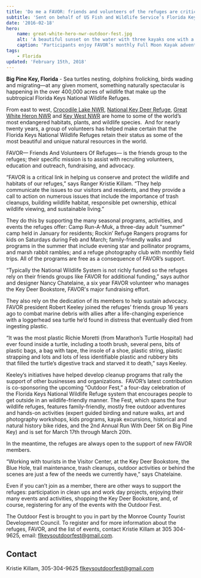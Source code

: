 ```yaml
---
title: 'Do me a FAVOR: friends and volunteers of the refuges are critical link in wildlife conservation'
subtitle: 'Sent on behalf of US Fish and Wildlife Service’s Florida Keys National Wildlife Refuges Complex and their Friends group FAVOR'
date: '2016-02-18'
hero:
    name: great-white-hero-nwr-outdoor-fest.jpg
    alt: 'A beautiful sunset on the water with three kayaks one with a dog on board.'
    caption: 'Participants enjoy FAVOR’s monthly Full Moon Kayak adventure, a trip that goes north into Great White Heron National Wildlife Refuge.  <a href="https://flic.kr/p/DGCWKc">Photo</a> by Mary Lou Dickson.'
tags:
    - Florida
updated: 'February 15th, 2018'
---
```

**Big Pine Key, Florida** - Sea turtles nesting, dolphins frolicking, birds wading and migrating—at any given moment, something naturally spectacular is happening in the over 400,000 acres of wildlife that make up the subtropical Florida Keys National Wildlife Refuges.

From east to west, [Crocodile Lake NWR](https://www.fws.gov/refuge/crocodile_lake/), [National Key Deer Refuge](https://www.fws.gov/refuge/National_Key_Deer_Refuge/), [Great White Heron NWR](https://www.fws.gov/refuge/great_white_heron/) and [Key West NWR](https://www.fws.gov/refuge/key_west/) are home to some of the world’s most endangered habitats, plants, and wildlife species.  And for nearly twenty years, a group of volunteers has helped make certain that the Florida Keys National Wildlife Refuges retain their status as some of the most beautiful and unique natural resources in the world.

FAVOR— Friends And Volunteers Of Refuges— is the friends group to the refuges; their specific mission is to assist with recruiting volunteers, education and outreach, fundraising, and advocacy. 

“FAVOR is a critical link in helping us conserve and protect the wildlife and habitats of our refuges,” says Ranger Kristie Killam. “They help communicate the issues to our visitors and residents, and they provide a call to action on numerous issues that include the importance of trash cleanups, building wildlife habitat, responsible pet ownership, ethical wildlife viewing, and sustainable living.”  

They do this by supporting the many seasonal programs, activities, and events the refuges offer: Camp Run-A-Muk, a three-day adult "summer" camp held in January for residents; Rockin’ Refuge Rangers programs for kids on Saturdays during Feb and March; family-friendly walks and programs in the summer that include evening star and pollinator programs, and marsh rabbit rambles; and a refuge photography club with monthly field trips. All of the programs are free as a consequence of FAVOR’s support.

“Typically the National Wildlife System is not richly funded so the refuges rely on their friends groups like FAVOR for additional funding,” says author and designer Nancy Chatelaine, a six year FAVOR volunteer who manages the Key Deer Bookstore, FAVOR's major fundraising effort.

They also rely on the dedication of its members to help sustain advocacy.  FAVOR president Robert Keeley joined the refuges’ friends group 16 years ago to combat marine debris with allies after a life-changing experience with a loggerhead sea turtle he’d found in distress that eventually died from ingesting plastic. 

“It was the most plastic Richie Moretti (from Marathon’s Turtle Hospital) had ever found inside a turtle, including a tooth brush, several pens, bits of plastic bags, a bag with tape, the insole of a shoe, plastic string, plastic strapping and lots and lots of less identifiable plastic and rubbery bits that filled the turtle’s digestive track and starved it to death,” says Keeley.

Keeley’s initiatives have helped develop cleanup programs that rally the support of other businesses and organizations.  FAVOR’s latest contribution is co-sponsoring the upcoming “Outdoor Fest,” a four-day celebration of the Florida Keys National Wildlife Refuge system that encourages people to get outside in an wildlife-friendly manner. The Fest, which spans the four wildlife refuges, features family-friendly, mostly free outdoor adventures and hands-on activities (expert guided birding and nature walks, art and photography workshops, kids programs, kayak excursions, historical and natural history bike rides, and the 2nd Annual Run With Deer 5K on Big Pine Key) and is set for March 17th through March 20th.  

In the meantime, the refuges are always open to the support of new FAVOR members. 

“Working with tourists in the Visitor Center, at the Key Deer Bookstore, the Blue Hole, trail maintenance, trash cleanups, outdoor activities or behind the scenes are just a few of the needs we currently have,” says Chatelaine.  

Even if you can’t join as a member, there are other ways to support the refuges: participation in clean ups and work day projects, enjoying their many events and activities, shopping the Key Deer Bookstore, and, of course, registering for any of the events with the Outdoor Fest.

The Outdoor Fest is brought to you in part by the Monroe County Tourist Development Council. To register and for more information about the refuges, FAVOR, and the list of events, contact Kristie Killam at 305 304-9625, email: [flkeysoutdoorfest@gmail.com](mailto:flkeysoutdoorfest@gmail.com).

## Contact

Kristie Killam, 305-304-9625
flkeysoutdoorfest@gmail.com
